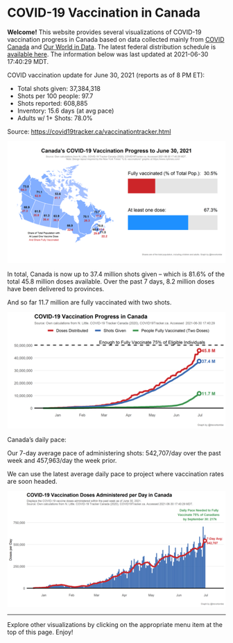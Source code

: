 COVID-19 Vaccination in Canada
==============================

**Welcome!** This website provides several visualizations of COVID-19
vaccination progress in Canada based on data collected mainly from
[COVID Canada](https://covid19tracker.ca/vaccinationtracker.html) and
[Our World in Data](https://ourworldindata.org/covid-vaccinations). The
latest federal distribution schedule is [available
here](https://www.canada.ca/en/public-health/services/diseases/2019-novel-coronavirus-infection/prevention-risks/covid-19-vaccine-treatment/vaccine-rollout.html).
The information below was last updated at 2021-06-30 17:40:29 MDT.

COVID vaccination update for June 30, 2021 (reports as of 8 PM ET):

-   Total shots given: 37,384,318
-   Shots per 100 people: 97.7
-   Shots reported: 608,885
-   Inventory: 15.6 days (at avg pace)
-   Adults w/ 1+ Shots: 78.0%

Source:
<a href="https://covid19tracker.ca/vaccinationtracker.html" class="uri">https://covid19tracker.ca/vaccinationtracker.html</a>

![](Plots/plot_main.png)

In total, Canada is now up to 37.4 million shots given – which is 81.6%
of the total 45.8 million doses available. Over the past 7 days, 8.2
million doses have been delivered to provinces.

And so far 11.7 million are fully vaccinated with two shots.

![](Plots/plot_total.png)

Canada’s daily pace:

Our 7-day average pace of administering shots: 542,707/day over the past
week and 457,963/day the week prior.

We can use the latest average daily pace to project where vaccination
rates are soon headed.

![](Plots/pace_national.png)

------------------------------------------------------------------------

Explore other visualizations by clicking on the appropriate menu item at
the top of this page. Enjoy!
